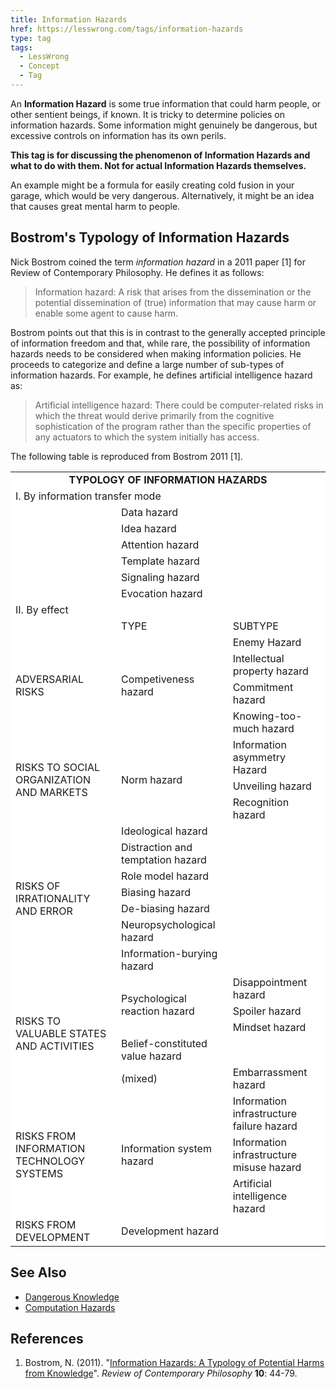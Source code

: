 ```yaml
---
title: Information Hazards
href: https://lesswrong.com/tags/information-hazards
type: tag
tags:
  - LessWrong
  - Concept
  - Tag
---
```


An **Information Hazard** is some true information that could harm people, or other sentient beings, if known. It is tricky to determine policies on information hazards. Some information might genuinely be dangerous, but excessive controls on information has its own perils. 

**This tag is for discussing the phenomenon of Information Hazards and what to do with them. Not for actual Information Hazards themselves.**  
  
An example might be a formula for easily creating cold fusion in your garage, which would be very dangerous. Alternatively, it might be an idea that causes great mental harm to people.

Bostrom's Typology of Information Hazards
-----------------------------------------

Nick Bostrom coined the term *information hazard* in a 2011 paper \[1\] for Review of Contemporary Philosophy. He defines it as follows:

> Information hazard: A risk that arises from the dissemination or the potential dissemination of (true) information that may cause harm or enable some agent to cause harm.

Bostrom points out that this is in contrast to the generally accepted principle of information freedom and that, while rare, the possibility of information hazards needs to be considered when making information policies. He proceeds to categorize and define a large number of sub-types of information hazards. For example, he defines artificial intelligence hazard as:

> Artificial intelligence hazard: There could be computer-related risks in which the threat would derive primarily from the cognitive sophistication of the program rather than the specific properties of any actuators to which the system initially has access.

The following table is reproduced from Bostrom 2011 \[1\].

<table style="background-color:white"><tbody><tr><td style="text-align:center" colspan="3"><strong>TYPOLOGY OF INFORMATION HAZARDS</strong></td></tr><tr><td colspan="3">I. By information transfer mode</td></tr><tr><td rowspan="6">&nbsp;</td><td>Data hazard</td><td rowspan="6">&nbsp;</td></tr><tr><td>Idea hazard</td></tr><tr><td>Attention hazard</td></tr><tr><td>Template hazard</td></tr><tr><td>Signaling hazard</td></tr><tr><td>Evocation hazard</td></tr><tr><td colspan="3">II. By effect</td></tr><tr><td>&nbsp;</td><td>TYPE</td><td>SUBTYPE</td></tr><tr><td rowspan="4">ADVERSARIAL RISKS</td><td rowspan="4">Competiveness hazard</td><td>Enemy Hazard</td></tr><tr><td>Intellectual property hazard</td></tr><tr><td>Commitment hazard</td></tr><tr><td>Knowing-too-much hazard</td></tr><tr><td rowspan="3">RISKS TO SOCIAL ORGANIZATION AND MARKETS</td><td rowspan="3">Norm hazard</td><td>Information asymmetry Hazard</td></tr><tr><td>Unveiling hazard</td></tr><tr><td>Recognition hazard</td></tr><tr><td rowspan="7">RISKS OF IRRATIONALITY AND ERROR</td><td>Ideological hazard</td><td rowspan="7">&nbsp;</td></tr><tr><td>Distraction and temptation hazard</td></tr><tr><td>Role model hazard</td></tr><tr><td>Biasing hazard</td></tr><tr><td>De-biasing hazard</td></tr><tr><td>Neuropsychological hazard</td></tr><tr><td>Information-burying hazard</td></tr><tr><td rowspan="5">RISKS TO VALUABLE STATES AND ACTIVITIES</td><td rowspan="3">Psychological reaction hazard</td><td>Disappointment hazard</td></tr><tr><td>Spoiler hazard</td></tr><tr><td>Mindset hazard</td></tr><tr><td>Belief-constituted value hazard</td><td>&nbsp;</td></tr><tr><td>(mixed)</td><td>Embarrassment hazard</td></tr><tr><td rowspan="3">RISKS FROM INFORMATION TECHNOLOGY SYSTEMS</td><td rowspan="3">Information system hazard</td><td>Information infrastructure failure hazard</td></tr><tr><td>Information infrastructure misuse hazard</td></tr><tr><td>Artificial intelligence hazard</td></tr><tr><td>RISKS FROM DEVELOPMENT</td><td>Development hazard</td><td>&nbsp;</td></tr></tbody></table>

See Also
--------

*   [Dangerous Knowledge](https://lessestwrong.com/tag/dangerous-knowledge)
*   [Computation Hazards](https://wiki.lesswrong.com/wiki/Computation_Hazards)

References
----------

1.  Bostrom, N. (2011). "[Information Hazards: A Typology of Potential Harms from Knowledge](http://www.nickbostrom.com/information-hazards.pdf)". *Review of Contemporary Philosophy* **10**: 44-79.